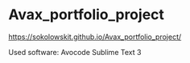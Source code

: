 # Avax_portfolio_project

https://sokolowskit.github.io/Avax_portfolio_project/

Used software:
Avocode
Sublime Text 3